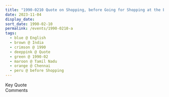 ```yaml
---
title: "1990-0210 Quote on Shopping, before Going for Shopping at the Emporium, Chennai, Tamil Nadu, India"
date: 2023-11-04
display_date: 
sort_date: 1990-02-10
permalink: /events/1990-0210-a
tags:
  - blue @ English
  - brown @ India
  - crimson @ 1990
  - deeppink @ Quote
  - green @ 1990-02
  - maroon @ Tamil Nadu
  - orange @ Chennai
  - peru @ before Shopping
---
```


<wave-list>
  <list-title color="green" width="75">Key Quote</list-title>
  <list-item color="BlanchedAlmond"  width="200"></list-item>
  <list-item color="Lavender"></list-item>
  <list-item color="BlanchedAlmond"></list-item>
</wave-list>

<br>

<wave-list>
  <list-title color="green" width="75">Comments</list-title>
  <list-item color="BlanchedAlmond"  width="200"></list-item>
  <list-item color="Lavender"></list-item>
  <list-item color="BlanchedAlmond"></list-item>
</wave-list>